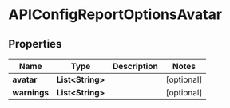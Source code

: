 

# APIConfigReportOptionsAvatar


## Properties

| Name | Type | Description | Notes |
|------------ | ------------- | ------------- | -------------|
|**avatar** | **List&lt;String&gt;** |  |  [optional] |
|**warnings** | **List&lt;String&gt;** |  |  [optional] |



